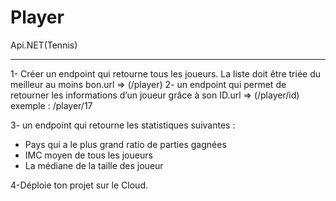 # Player
Api.NET(Tennis)

---------
1- Créer un endpoint qui retourne tous les joueurs. La liste doit être triée du meilleur 
au moins bon.url => (/player)
2- un endpoint qui permet de retourner les informations d’un joueur grâce à son ID.url => (/player/id) exemple : /player/17

3- un endpoint qui retourne les statistiques suivantes : 
- Pays qui a le plus grand ratio de parties gagnées
- IMC moyen de tous les joueurs
- La médiane de la taille des joueur

4-Déploie ton projet sur le Cloud.